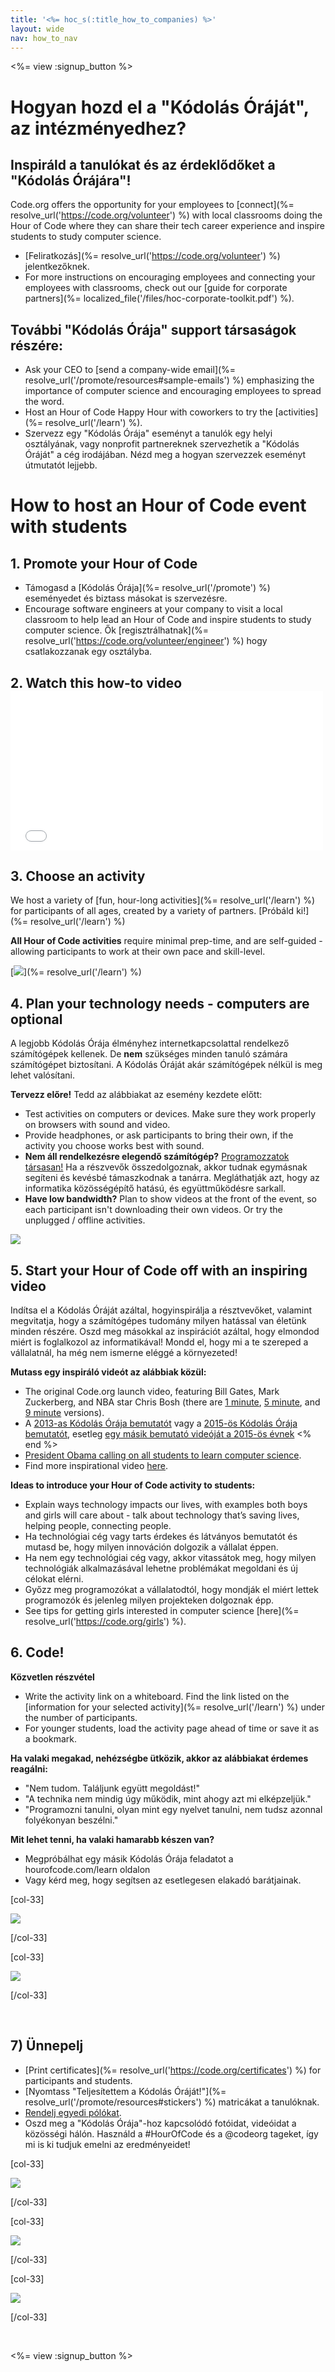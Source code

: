 ```yaml
---
title: '<%= hoc_s(:title_how_to_companies) %>'
layout: wide
nav: how_to_nav
---
```

<%= view :signup_button %>

# Hogyan hozd el a "Kódolás Óráját", az intézményedhez?

## Inspiráld a tanulókat és az érdeklődőket a "Kódolás Órájára"!

Code.org offers the opportunity for your employees to [connect](%= resolve_url('https://code.org/volunteer') %) with local classrooms doing the Hour of Code where they can share their tech career experience and inspire students to study computer science.

- [Feliratkozás](%= resolve_url('https://code.org/volunteer') %) jelentkezőknek.
- For more instructions on encouraging employees and connecting your employees with classrooms, check out our [guide for corporate partners](%= localized_file('/files/hoc-corporate-toolkit.pdf') %).

## További "Kódolás Órája" support társaságok részére:

- Ask your CEO to [send a company-wide email](%= resolve_url('/promote/resources#sample-emails') %) emphasizing the importance of computer science and encouraging employees to spread the word. 
- Host an Hour of Code Happy Hour with coworkers to try the [activities](%= resolve_url('/learn') %).
- Szervezz egy "Kódolás Órája" eseményt a tanulók egy helyi osztályának, vagy nonprofit partnereknek szervezhetik a "Kódolás Óráját" a cég irodájában. Nézd meg a hogyan szervezzek eseményt útmutatót lejjebb.

# How to host an Hour of Code event with students

## 1. Promote your Hour of Code

- Támogasd a [Kódolás Órája](%= resolve_url('/promote') %) eseményedet és biztass másokat is szervezésre.
- Encourage software engineers at your company to visit a local classroom to help lead an Hour of Code and inspire students to study computer science. Ők [regisztrálhatnak](%= resolve_url('https://code.org/volunteer/engineer') %) hogy csatlakozzanak egy osztályba.

## 2. Watch this how-to video <iframe width="500" height="255" src="//www.youtube.com/embed/SrnvvWDm73k" frameborder="0" allowfullscreen mark="crwd-mark"></iframe> 

## 3. Choose an activity

We host a variety of [fun, hour-long activities](%= resolve_url('/learn') %) for participants of all ages, created by a variety of partners. [Próbáld ki!](%= resolve_url('/learn') %)

**All Hour of Code activities** require minimal prep-time, and are self-guided - allowing participants to work at their own pace and skill-level.

[![](/images/fit-700/tutorials.png)](%= resolve_url('/learn') %)

## 4. Plan your technology needs - computers are optional

A legjobb Kódolás Órája élményhez internetkapcsolattal rendelkező számítógépek kellenek. De **nem** szükséges minden tanuló számára számítógépet biztosítani. A Kódolás Óráját akár számítógépek nélkül is meg lehet valósítani.

**Tervezz előre!** Tedd az alábbiakat az esemény kezdete előtt:

- Test activities on computers or devices. Make sure they work properly on browsers with sound and video.
- Provide headphones, or ask participants to bring their own, if the activity you choose works best with sound.
- **Nem áll rendelkezésre elegendő számítógép?** [Programozzatok társasan!](https://www.youtube.com/watch?v=vgkahOzFH2Q) Ha a részvevők összedolgoznak, akkor tudnak egymásnak segíteni és kevésbé támaszkodnak a tanárra. Megláthatják azt, hogy az informatika közösségépítő hatású, és együttműködésre sarkall.
- **Have low bandwidth?** Plan to show videos at the front of the event, so each participant isn't downloading their own videos. Or try the unplugged / offline activities.

<img src="/images/fit-350/group_ipad.jpg" />

## 5. Start your Hour of Code off with an inspiring video

Indítsa el a Kódolás Óráját azáltal, hogyinspirálja a résztvevőket, valamint megvitatja, hogy a számítógépes tudomány milyen hatással van életünk minden részére. Oszd meg másokkal az inspirációt azáltal, hogy elmondod miért is foglalkozol az informatikával! Mondd el, hogy mi a te szereped a vállalatnál, ha még nem ismerne eléggé a környezeted!

**Mutass egy inspiráló videót az alábbiak közül:**

- The original Code.org launch video, featuring Bill Gates, Mark Zuckerberg, and NBA star Chris Bosh (there are [1 minute](https://www.youtube.com/watch?v=qYZF6oIZtfc), [5 minute](https://www.youtube.com/watch?v=nKIu9yen5nc), and [9 minute](https://www.youtube.com/watch?v=dU1xS07N-FA) versions).
- A [2013-as Kódolás Órája bemutatót](https://www.youtube.com/watch?v=FC5FbmsH4fw) vagy a [2015-ös Kódolás Órája bemutatót](https://www.youtube.com/watch?v=7L97YMYqLHc), esetleg [egy másik bemutató videóját a 2015-ös évnek](https://www.youtube.com/watch?v=7L97YMYqLHc) <% end %>
- [President Obama calling on all students to learn computer science](https://www.youtube.com/watch?v=6XvmhE1J9PY).
- Find more inspirational video [here](https://www.youtube.com/playlist?list=PLzdnOPI1iJNfpD8i4Sx7U0y2MccnrNZuP).

**Ideas to introduce your Hour of Code activity to students:**

- Explain ways technology impacts our lives, with examples both boys and girls will care about - talk about technology that’s saving lives, helping people, connecting people. 
- Ha technológiai cég vagy tarts érdekes és látványos bemutatót és mutasd be, hogy milyen innováción dolgozik a vállalat éppen.
- Ha nem egy technológiai cég vagy, akkor vitassátok meg, hogy milyen technológiák alkalmazásával lehetne problémákat megoldani és új célokat elérni.
- Győzz meg programozókat a vállalatodtól, hogy mondják el miért lettek programozók és jelenleg milyen projekteken dolgoznak épp.
- See tips for getting girls interested in computer science [here](%= resolve_url('https://code.org/girls') %).

## 6. Code!

**Közvetlen részvétel**

- Write the activity link on a whiteboard. Find the link listed on the [information for your selected activity](%= resolve_url('/learn') %) under the number of participants.
- For younger students, load the activity page ahead of time or save it as a bookmark.

**Ha valaki megakad, nehézségbe ütközik, akkor az alábbiakat érdemes reagálni:**

- "Nem tudom. Találjunk együtt megoldást!"
- "A technika nem mindig úgy működik, mint ahogy azt mi elképzeljük."
- "Programozni tanulni, olyan mint egy nyelvet tanulni, nem tudsz azonnal folyékonyan beszélni."

**Mit lehet tenni, ha valaki hamarabb készen van?**

- Megpróbálhat egy másik Kódolás Órája feladatot a hourofcode.com/learn oldalon
- Vagy kérd meg, hogy segítsen az esetlegesen elakadó barátjainak.

[col-33]

![](/images/fit-250/highschoolgirls.jpeg)

[/col-33]

[col-33]

![](/images/fit-300/group_ar.jpg)

[/col-33]

<p style="clear:both">&nbsp;</p>

## 7) Ünnepelj

- [Print certificates](%= resolve_url('https://code.org/certificates') %) for participants and students.
- [Nyomtass "Teljesítettem a Kódolás Óráját!"](%= resolve_url('/promote/resources#stickers') %) matricákat a tanulóknak.
- [Rendelj egyedi pólókat](http://blog.code.org/post/132608499493/hour-of-code-shirts-and-more).
- Oszd meg a "Kódolás Órája"-hoz kapcsolódó fotóidat, videóidat a közösségi hálón. Használd a #HourOfCode és a @codeorg tageket, így mi is ki tudjuk emelni az eredményeidet!

[col-33]

![](/images/fit-250/celebrate2.jpeg)

[/col-33]

[col-33]

![](/images/fit-260/highlight-certificates.jpg)

[/col-33]

[col-33]

![](/images/fit-300/boy-certificate.jpg)

[/col-33]

<p style="clear:both">&nbsp;</p>

<%= view :signup_button %>
